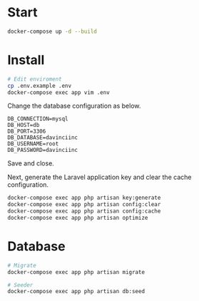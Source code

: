 # Start
```bash
docker-compose up -d --build
```
# Install

```bash
# Edit enviroment
cp .env.example .env
docker-compose exec app vim .env
```

Change the database configuration as below.
```
DB_CONNECTION=mysql
DB_HOST=db
DB_PORT=3306
DB_DATABASE=davinciinc
DB_USERNAME=root
DB_PASSWORD=davinciinc
```
Save and close.

Next, generate the Laravel application key and clear the cache configuration.
```bash
docker-compose exec app php artisan key:generate
docker-compose exec app php artisan config:clear
docker-compose exec app php artisan config:cache
docker-compose exec app php artisan optimize
```

# Database
```bash
# Migrate
docker-compose exec app php artisan migrate

# Seeder
docker-compose exec app php artisan db:seed
```
